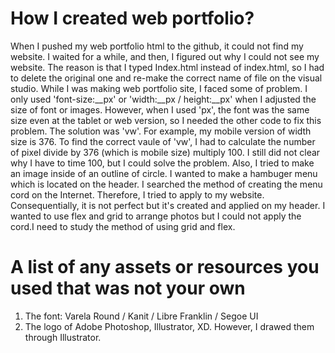 # How I created web portfolio?
When I pushed my web portfolio html to the github, it could not find my website. I waited for a while, and then, I figured out why I could not see my website. The reason is that I typed Index.html instead of index.html, so I had to delete the original one and re-make the correct name of file on the visual studio. While I was making web portfolio site, I faced some of problem. I only used 'font-size:__px' or 'width:__px / height:__px' when I adjusted the size of font or images. However, when I used 'px', the font was the same size even at the tablet or web version, so I needed the other code to fix this problem. The solution was 'vw'. For example, my mobile version of width size is 376. To find the correct vaule of 'vw', I had to calculate the number of pixel divide by 376 (which is mobile size) multiply 100. I still did not clear why I have to time 100, but I could solve the problem. Also, I tried to make an image inside of an outline of circle.
I wanted to make a hambuger menu which is located on the header. I searched the method of creating the menu cord on the Internet. Therefore, I tried to apply to my website. Consequentially, it is not perfect but it's created and applied on my header.
I wanted to use flex and grid to arrange photos but I could not apply the cord.I need to study the method of using grid and flex.


# A list of any assets or resources you used that was not your own
1. The font: Varela Round / Kanit / Libre Franklin / Segoe UI
2. The logo of Adobe Photoshop, Illustrator, XD. However, I drawed them through Illustrator.
